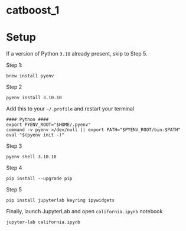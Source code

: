 # catboost_1

# Setup
If a version of Python `3.10` already present, skip to Step 5.


Step 1:
```shell
brew install pyenv
```
Step 2
```shell
pyenv install 3.10.10
```
Add this to your `~/.profile` and restart your terminal
```shell
#### Python ####
export PYENV_ROOT="$HOME/.pyenv"
command -v pyenv >/dev/null || export PATH="$PYENV_ROOT/bin:$PATH"
eval "$(pyenv init -)"
```

Step 3
```shell
pyenv shell 3.10.10
```

Step 4
```shell
pip install --upgrade pip
```

Step 5
```shell
pip install jupyterlab keyring ipywidgets
```

Finally, launch JupyterLab and open `california.ipynb` notebook 
```shell
jupyter-lab california.ipynb
```